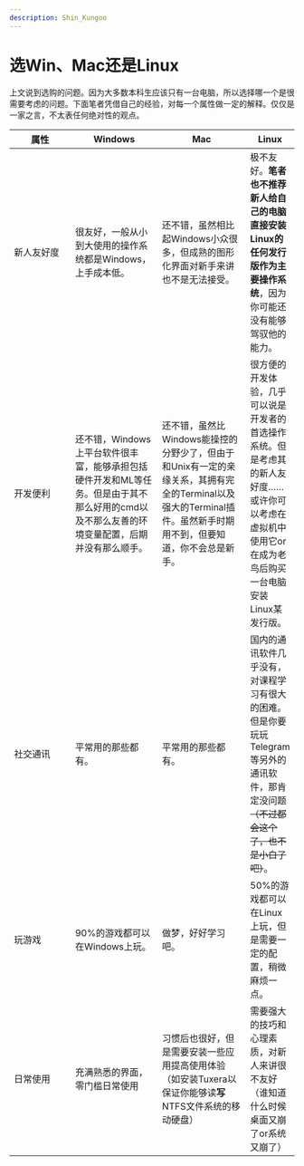 ```yaml
---
description: Shin_Kungoo
---
```


# 选Win、Mac还是Linux

上文说到选购的问题。因为大多数本科生应该只有一台电脑，所以选择哪一个是很需要考虑的问题。下面笔者凭借自己的经验，对每一个属性做一定的解释。仅仅是一家之言，不太表任何绝对性的观点。

<table><thead><tr><th width="158">属性</th><th width="182.35654866274905">Windows</th><th width="200.108101038177">Mac</th><th>Linux</th></tr></thead><tbody><tr><td>新人友好度</td><td>很友好，一般从小到大使用的操作系统都是Windows，上手成本低。</td><td>还不错，虽然相比起Windows小众很多，但成熟的图形化界面对新手来讲也不是无法接受。</td><td>极不友好。<strong>笔者也不推荐新人给自己的电脑直接安装Linux的任何发行版作为主要操作系统</strong>，因为你可能还没有能够驾驭他的能力。</td></tr><tr><td>开发便利</td><td>还不错，Windows上平台软件很丰富，能够承担包括硬件开发和ML等任务。但是由于其不那么好用的cmd以及不那么友善的环境变量配置，后期并没有那么顺手。</td><td>还不错，虽然比Windows能操控的分野少了，但由于和Unix有一定的亲缘关系，其拥有完全的Terminal以及强大的Terminal插件。虽然新手时期用不到，但要知道，你不会总是新手。</td><td>很方便的开发体验，几乎可以说是开发者的首选操作系统。但是考虑其的新人友好度……或许你可以考虑在虚拟机中使用它or在成为老鸟后购买一台电脑安装Linux某发行版。</td></tr><tr><td>社交通讯</td><td>平常用的那些都有。</td><td>平常用的那些都有。</td><td>国内的通讯软件几乎没有，对课程学习有很大的困难。但是你要玩玩Telegram等另外的通讯软件，那肯定没问题<del>（不过都会这个了，也不是小白了吧）</del>。</td></tr><tr><td>玩游戏</td><td>90%的游戏都可以在Windows上玩。</td><td>做梦，好好学习吧。</td><td>50%的游戏都可以在Linux上玩，但是需要一定的配置，稍微麻烦一点。</td></tr><tr><td>日常使用</td><td>充满熟悉的界面，零门槛日常使用</td><td>习惯后也很好，但是需要安装一些应用提高使用体验（如安装Tuxera以保证你能够读<strong>写</strong>NTFS文件系统的移动硬盘）</td><td>需要强大的技巧和心理素质，对新人来讲很不友好（谁知道什么时候桌面又崩了or系统又崩了）</td></tr></tbody></table>

